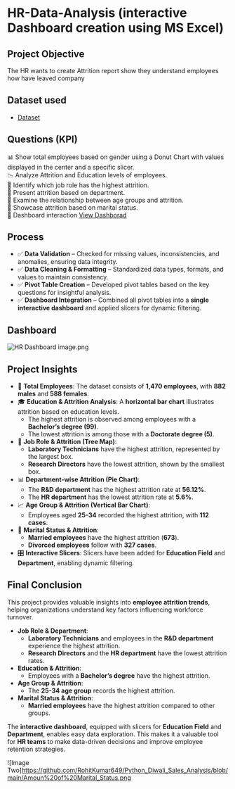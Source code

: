 # HR-Data-Analysis (interactive Dashboard creation using MS Excel)
## Project Objective
The HR wants to create Attrition report show they understand employees how have leaved company 

## Dataset used 
- <a href="https://github.com/RohitKumar649/HR-Excel-Project/blob/main/HR%20Excel%20Data%20%26%20Project.xlsx">Dataset</a>


## Questions (KPI)
📊 Show total employees based on gender using a Donut Chart with values displayed in the center and a specific slicer.<br />
📉 Analyze Attrition and Education levels of employees.<br />
💼 Identify which job role has the highest attrition.<br />
🏢 Present attrition based on department.<br />
📆 Examine the relationship between age groups and attrition.<br />
💍 Showcase attrition based on marital status.<br />
🔗 Dashboard interaction <a href="https://github.com/RohitKumar649/HR-Excel-Project/blob/main/HR%20Dashboard%20image.png">View Dashborad</a>


## Process  
- ✅ **Data Validation** – Checked for missing values, inconsistencies, and anomalies, ensuring data integrity.  
- ✅ **Data Cleaning & Formatting** – Standardized data types, formats, and values to maintain consistency.  
- ✅ **Pivot Table Creation** – Developed pivot tables based on the key questions for insightful analysis.  
- ✅ **Dashboard Integration** – Combined all pivot tables into a **single interactive dashboard** and applied slicers for dynamic filtering. 

## Dashboard
![HR Dashboard image.png](https://github.com/RohitKumar649/HR-Excel-Project/blob/main/HR%20Dashboard%20image.png)

## Project Insights  

- 👥 **Total Employees**: The dataset consists of **1,470 employees**, with **882 males** and **588 females**.  
- 🎓 **Education & Attrition Analysis**: A **horizontal bar chart** illustrates attrition based on education levels.  
  - The highest attrition is observed among employees with a **Bachelor’s degree (99)**.  
  - The lowest attrition is among those with a **Doctorate degree (5)**.  
- 🌳 **Job Role & Attrition (Tree Map)**:  
  - **Laboratory Technicians** have the highest attrition, represented by the largest box.  
  - **Research Directors** have the lowest attrition, shown by the smallest box.  
- 📊 **Department-wise Attrition (Pie Chart)**:  
  - The **R&D department** has the highest attrition rate at **56.12%**.  
  - The **HR department** has the lowest attrition rate at **5.6%**.  
- 📈 **Age Group & Attrition (Vertical Bar Chart)**:  
  - Employees aged **25-34** recorded the highest attrition, with **112 cases**.  
- 💍 **Marital Status & Attrition**:  
  - **Married employees** have the highest attrition (**673**).  
  - **Divorced employees** follow with **327 cases**.  
- 🎛 **Interactive Slicers**: Slicers have been added for **Education Field** and **Department**, enabling dynamic filtering.
  
## Final Conclusion  

This project provides valuable insights into **employee attrition trends**, helping organizations understand key factors influencing workforce turnover.  

- **Job Role & Department**:  
  - **Laboratory Technicians** and employees in the **R&D department** experience the highest attrition.  
  - **Research Directors** and the **HR department** have the lowest attrition rates.  
- **Education & Attrition**:  
  - Employees with a **Bachelor’s degree** have the highest attrition.  
- **Age Group & Attrition**:  
  - The **25-34 age group** records the highest attrition.  
- **Marital Status & Attrition**:  
  - **Married employees** have the highest attrition compared to other groups.  

The **interactive dashboard**, equipped with slicers for **Education Field** and **Department**, enables easy data exploration. This makes it a valuable tool for **HR teams** to make data-driven decisions and improve employee retention strategies.  

 ![Image Two]https://github.com/RohitKumar649/Python_Diwali_Sales_Analysis/blob/main/Amoun%20of%20Marital_Status.png
